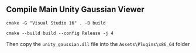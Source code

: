 ## Compile Main Unity Gaussian Viewer

```
cmake -G "Visual Studio 16" . -B build

cmake --build build --config Release -j 4
```

Then copy the ``unity_gaussian.dll`` file into the ``Assets\Plugins\x86_64`` folder
